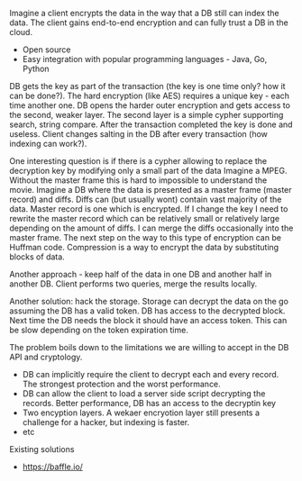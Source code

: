 Imagine a client encrypts the data in the way that a DB still can index the data. The client gains end-to-end encryption and can fully trust a DB in the cloud.

* Open source
* Easy integration with popular programming languages - Java, Go, Python


DB gets the key as part of the transaction (the key is one time only? how it can be done?). The hard encryption (like AES) requires a unique key - each time another one.
DB opens the harder outer encryption and gets access to the second, weaker layer. The second layer is a simple cypher supporting search, string compare.
After the transaction completed the key is done and useless. Client changes salting in the DB after every transaction (how indexing can work?).

One interesting question is if there is a cypher allowing to replace the decryption key by modifying only a small part of the data
Imagine a MPEG. Without the master frame this is hard to impossible to understand the movie. Imagine a DB where the data is presented as a master frame (master record) and diffs. Diffs can (but usually wont) contain vast majority of the data. Master record is one which is encrypted. If I change the key I need to rewrite the master record which can be relatively small or relatively large depending on the amount of diffs. I can merge the diffs occasionally into the master frame.
The next step on the way to this type of encryption can be Huffman code. Compression is a way to encrypt the data by substituting blocks of data.

Another approach - keep half of the data in one DB and another half in another DB. Client performs two queries, merge the results locally.

Another solution: hack the storage. Storage can decrypt the data on the go assuming the DB has a valid token. DB has access to the decrypted block. Next time the DB needs the block it should have an access token. This can be slow depending on the token expiration time.

The problem boils down to the limitations we are willing to accept in the DB API and cryptology. 

* DB can implicitly require the client to decrypt each and every record. The strongest protection and the worst performance. 
* DB can allow the client to load a server side script decrypting the records. Better performance, DB has an access to the decryptin key
* Two encyption layers. A wekaer encryotion layer still presents a challenge for a hacker, but indexing is faster.
* etc

Existing solutions
* https://baffle.io/
